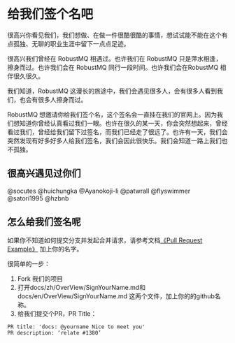 # 给我们签个名吧

很高兴你看见我们，我们想做、在做一件很酷很酷的事情，想试试能不能在这个有点孤独、无聊的职业生涯中留下一点点足迹。

很高兴我们曾经在 RobustMQ 相遇过。也许我们在 RobustMQ 只是萍水相逢，擦身而过。也许我们会在 RobustMQ 同行一段时间。也许我们会在RobustMQ 相伴很久很久。

我们知道，RobustMQ 这漫长的旅途中，我们会遇见很多人，会有很多人看到我们，也会有很多人擦身而过。

RobustMQ 想邀请你给我们签个名，这个签名会一直挂在我们的官网上。因为我们想知道你曾经认真看过我们一眼。也许在很久的某一天，你会突然想起来，曾经看过我们，曾经给我们留下过签名，而我们已经走了很远了。也许有一天，我们会突然发现有好多好多人给我们签名，我们会因此很快乐。我们会知道一路上我们也不孤独。


## 很高兴遇见过你们
@socutes @huichungka @Ayanokoji-li @patwrall @flyswimmer @satori1995 @hzbnb


## 怎么给我们签名呢
如果你不知道如何提交分支并发起合并请求，请参考文档[《Pull Request Example》](../ContributionGuide/Pull-Request-Example.md) 加上你的名字。

很简单的一步：
1. Fork 我们的项目
2. 打开docs/zh/OverView/SignYourName.md和docs/en/OverView/SignYourName.md 这两个文件，加上你的的github名称。
3. 给我们提交个PR，PR Title：
```
PR title: 'docs: @yourname Nice to meet you'
PR description: ‘relate #1380’
```

